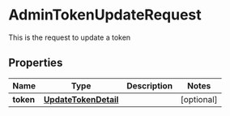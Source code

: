 

# AdminTokenUpdateRequest

This is the request to update a token
## Properties

Name | Type | Description | Notes
------------ | ------------- | ------------- | -------------
**token** | [**UpdateTokenDetail**](UpdateTokenDetail.md) |  |  [optional]



